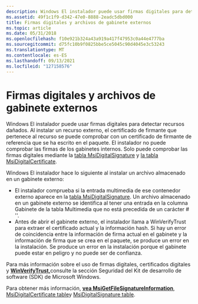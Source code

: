 ```yaml
---
description: Windows El instalador puede usar firmas digitales para detectar recursos dañados.
ms.assetid: 49f1c1f9-d342-47e0-8888-2eadc5dbd000
title: Firmas digitales y archivos de gabinete externos
ms.topic: article
ms.date: 05/31/2018
ms.openlocfilehash: f10e921b324a43a919a417f47953c0a44e4777ba
ms.sourcegitcommit: d75fc10b9f0825bbe5ce5045c90d4045e3c53243
ms.translationtype: MT
ms.contentlocale: es-ES
ms.lasthandoff: 09/13/2021
ms.locfileid: "127158576"
---
```

# <a name="digital-signatures-and-external-cabinet-files"></a>Firmas digitales y archivos de gabinete externos

Windows El instalador puede usar firmas digitales para detectar recursos dañados. Al instalar un recurso externo, el certificado de firmante que pertenece al recurso se puede comprobar con un certificado de firmante de referencia que se ha escrito en el paquete. El instalador no puede comprobar las firmas de los gabinetes internos. Solo puede comprobar las firmas digitales mediante la [tabla MsiDigitalSignature](msidigitalsignature-table.md) y [la tabla MsiDigitalCertificate](msidigitalcertificate-table.md).

Windows El instalador hace lo siguiente al instalar un archivo almacenado en un gabinete externo:

-   El instalador comprueba si la entrada multimedia de ese contenedor externo aparece en la [tabla MsiDigitalSignature](msidigitalsignature-table.md). Un archivo almacenado en un gabinete externo se identifica al [](media-table.md) tener una entrada en la columna Gabinete de la tabla Multimedia que no está precedida de un carácter \# ''.
-   Antes de abrir el gabinete externo, el instalador llama a WinVerifyTrust para extraer el certificado actual y la información hash. Si hay un error de coincidencia entre la información de firma actual en el gabinete y la información de firma que se crea en el paquete, se produce un error en la instalación. Se produce un error en la instalación porque el gabinete puede estar en peligro y no puede ser de confianza.

Para más información sobre el uso de firmas digitales, certificados digitales y [**WinVerifyTrust,**](/windows/desktop/api/wintrust/nf-wintrust-winverifytrust)consulte la sección Seguridad del Kit de desarrollo de software (SDK) de Microsoft Windows. [](https://msdn.microsoft.com/library/cc527452.aspx)

Para obtener más información, [**vea MsiGetFileSignatureInformation**](/windows/desktop/api/Msi/nf-msi-msigetfilesignatureinformationa), [MsiDigitalCertificate table](msidigitalcertificate-table.md)y [MsiDigitalSignature table](msidigitalsignature-table.md).

 

 
